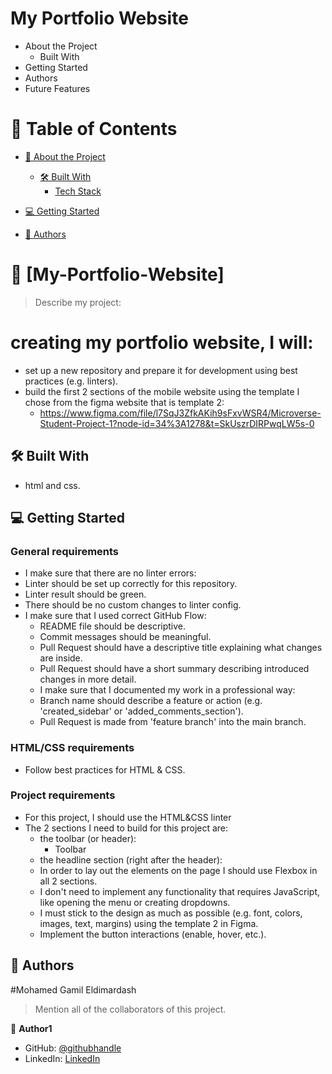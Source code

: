# My Portfolio Website


- About the Project
  - Built With
- Getting Started
- Authors
- Future Features

<!-- TABLE OF CONTENTS -->

# 📗 Table of Contents

- [📖 About the Project](#about-project)
  - [🛠 Built With](#built-with)
    - [Tech Stack](#tech-stack)

- [💻 Getting Started](#getting-started)

- [👥 Authors](#authors)

# 📖 [My-Portfolio-Website] <a name="about-project"></a>

> Describe my project:

# creating my portfolio website, I will:

  - set up a new repository and prepare it for development using best practices (e.g. linters).
  - build the first 2 sections of the mobile website using the template I chose from the figma website that is template 2: 
      - https://www.figma.com/file/l7SqJ3ZfkAKih9sFxvWSR4/Microverse-Student-Project-1?node-id=34%3A1278&t=SkUszrDIRPwqLW5s-0


## 🛠 Built With <a name="built-with"></a>
  - html and css.

## 💻 Getting Started <a name="getting-started"></a>
### General requirements
  - I make sure that there are no linter errors:
  - Linter should be set up correctly for this repository.
  - Linter result should be green.
  - There should be no custom changes to linter config.
  - I make sure that I used correct GitHub Flow:
    - README file should be descriptive.
    - Commit messages should be meaningful.
    - Pull Request should have a descriptive title explaining what changes are inside.
    - Pull Request should have a short summary describing introduced changes in more detail.
    - I make sure that I documented my work in a professional way:
    - Branch name should describe a feature or action (e.g. 'created_sidebar' or 'added_comments_section').
    - Pull Request is made from 'feature branch' into the main branch.

### HTML/CSS requirements
  - Follow best practices for HTML & CSS.


### Project requirements
  - For this project, I should use the HTML&CSS linter
  - The 2 sections I need to build for this project are:
    - the toolbar (or header):
      - Toolbar
    - the headline section (right after the header):
    - In order to lay out the elements on the page I should use Flexbox in all 2 sections.
    - I don't need to implement any functionality that requires JavaScript, like opening the menu or creating dropdowns.
    - I must stick to the design as much as possible (e.g. font, colors, images, text, margins) using the template 2 in Figma.
    - Implement the button interactions (enable, hover, etc.).

<!-- AUTHORS -->

## 👥 Authors <a name="authors"></a>

#Mohamed Gamil Eldimardash
> Mention all of the collaborators of this project.

👤 **Author1**

- GitHub: [@githubhandle](https://github.com/MMGGYY66)
- LinkedIn: [LinkedIn](https://www.linkedin.com/in/mohamed-eldimardash-0023a3b5/)

